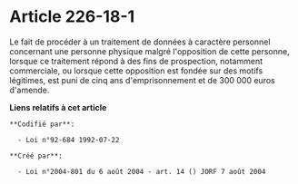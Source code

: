 # Article 226-18-1

Le fait de procéder à un traitement de données à caractère personnel concernant une personne physique malgré l'opposition de
cette personne, lorsque ce traitement répond à des fins de prospection, notamment commerciale, ou lorsque cette opposition
est fondée sur des motifs légitimes, est puni de cinq ans d'emprisonnement et de 300 000 euros d'amende.

**Liens relatifs à cet article**

	**Codifié par**:

	  - Loi n°92-684 1992-07-22

	**Créé par**:

	  - Loi n°2004-801 du 6 août 2004 - art. 14 () JORF 7 août 2004
